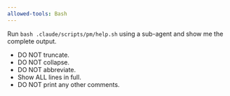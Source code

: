 ```yaml
---
allowed-tools: Bash
---
```


Run `bash .claude/scripts/pm/help.sh` using a sub-agent and show me the complete
output.

- DO NOT truncate.
- DO NOT collapse.
- DO NOT abbreviate.
- Show ALL lines in full.
- DO NOT print any other comments.
